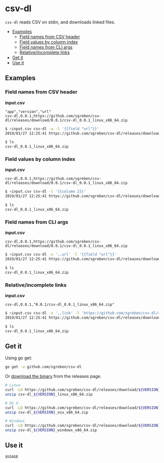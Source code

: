 # csv-dl

`csv-dl` reads CSV on stdin, and downloads linked files.

- [Examples](#examples)
  - [Field names from CSV header](#field-names-from-csv-header)
  - [Field values by column index](#field-values-by-column-index)
  - [Field names from CLI args](#field-names-from-cli-args)
  - [Relative/incomplete links](#relativeincomplete-links)
- [Get it](#get-it)
- [Use it](#use-it)

## Examples

### Field names from CSV header

**input.csv**
```csv
"app","version","url"
csv-dl,0.0.1,https://github.com/sgreben/csv-dl/releases/download/0.0.1/csv-dl_0.0.1_linux_x86_64.zip
```

```sh
$ <input.csv csv-dl -u -l '{{field "url"}}'
2019/01/27 12:25:41 https://github.com/sgreben/csv-dl/releases/download/0.0.1/csv-dl_0.0.1_linux_x86_64.zip

$ ls
csv-dl_0.0.1_linux_x86_64.zip
```

### Field values by column index

**input.csv**
```csv
csv-dl,0.0.1,https://github.com/sgreben/csv-dl/releases/download/0.0.1/csv-dl_0.0.1_linux_x86_64.zip
```

```sh
$ <input.csv csv-dl -l '{{column 2}}'
2019/01/27 12:25:41 https://github.com/sgreben/csv-dl/releases/download/0.0.1/csv-dl_0.0.1_linux_x86_64.zip

$ ls
csv-dl_0.0.1_linux_x86_64.zip
```

### Field names from CLI args

**input.csv**
```csv
csv-dl,0.0.1,https://github.com/sgreben/csv-dl/releases/download/0.0.1/csv-dl_0.0.1_linux_x86_64.zip
```

```sh
$ <input.csv csv-dl -s ',,url' -l '{{field "url"}}'
2019/01/27 12:25:41 https://github.com/sgreben/csv-dl/releases/download/0.0.1/csv-dl_0.0.1_linux_x86_64.zip

$ ls
csv-dl_0.0.1_linux_x86_64.zip
```

### Relative/incomplete links

**input.csv**
```csv
csv-dl,0.0.1,"0.0.1/csv-dl_0.0.1_linux_x86_64.zip"
```

```sh
$ <input.csv csv-dl -s ',,link' -l 'https://github.com/sgreben/csv-dl/releases/download/{{field "link"}}'
2019/01/27 12:25:41 https://github.com/sgreben/csv-dl/releases/download/0.0.1/csv-dl_0.0.1_linux_x86_64.zip

$ ls
csv-dl_0.0.1_linux_x86_64.zip
```

## Get it

Using go get:

```bash
go get -u github.com/sgreben/csv-dl
```

Or [download the binary](https://github.com/sgreben/csv-dl/releases/latest) from the releases page.

```bash
# Linux
curl -LO https://github.com/sgreben/csv-dl/releases/download/${VERSION}/csv-dl_${VERSION}_linux_x86_64.zip
unzip csv-dl_${VERSION}_linux_x86_64.zip

# OS X
curl -LO https://github.com/sgreben/csv-dl/releases/download/${VERSION}/csv-dl_${VERSION}_osx_x86_64.zip
unzip csv-dl_${VERSION}_osx_x86_64.zip

# Windows
curl -LO https://github.com/sgreben/csv-dl/releases/download/${VERSION}/csv-dl_${VERSION}_windows_x86_64.zip
unzip csv-dl_${VERSION}_windows_x86_64.zip
```

## Use it

```text
$USAGE
```
